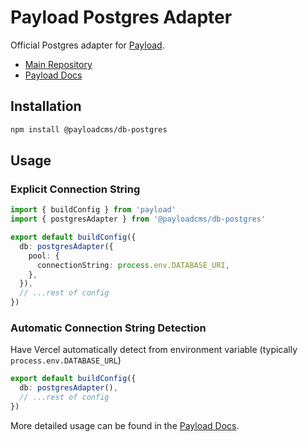 # Payload Postgres Adapter

Official Postgres adapter for [Payload](https://payloadcms.com).

- [Main Repository](https://github.com/payloadcms/payload)
- [Payload Docs](https://payloadcms.com/docs)

## Installation

```bash
npm install @payloadcms/db-postgres
```

## Usage

### Explicit Connection String

```ts
import { buildConfig } from 'payload'
import { postgresAdapter } from '@payloadcms/db-postgres'

export default buildConfig({
  db: postgresAdapter({
    pool: {
      connectionString: process.env.DATABASE_URI,
    },
  }),
  // ...rest of config
})
```

### Automatic Connection String Detection

Have Vercel automatically detect from environment variable (typically `process.env.DATABASE_URL`)

```ts
export default buildConfig({
  db: postgresAdapter(),
  // ...rest of config
})
```

More detailed usage can be found in the [Payload Docs](https://payloadcms.com/docs/configuration/overview).
